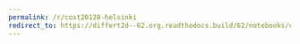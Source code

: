 ```yaml
---
permalink: /r/cost20120-helsinki
redirect_to: https://differt2d--62.org.readthedocs.build/62/notebooks/cost20120_helsinki_model.html
---
```

